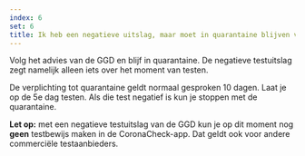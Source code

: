 ```yaml
---
index: 6
set: 6
title: Ik heb een negatieve uitslag, maar moet in quarantaine blijven van de GGD. Wat nu?
---
```

Volg het advies van de GGD en blijf in quarantaine. De negatieve testuitslag zegt namelijk alleen iets over het moment van testen. 

De verplichting tot quarantaine geldt normaal gesproken 10 dagen. Laat je op de 5e dag testen. Als die test negatief is kun je stoppen met de quarantaine.

**Let op:** met een negatieve testuitslag van de GGD kun je op dit moment nog **geen** testbewijs maken in de CoronaCheck-app. Dat geldt ook voor andere commerciële testaanbieders. 
